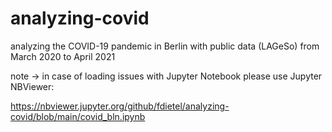 # analyzing-covid
analyzing the COVID-19 pandemic in Berlin with public data (LAGeSo) from March 2020 to April 2021


note -> in case of loading issues with Jupyter Notebook please use Jupyter NBViewer:

https://nbviewer.jupyter.org/github/fdietel/analyzing-covid/blob/main/covid_bln.ipynb
